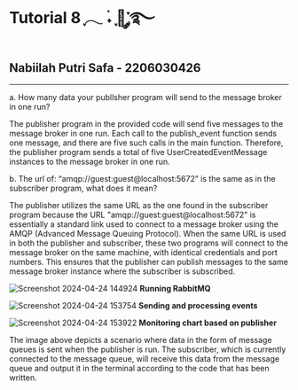 # Tutorial 8 ִֶָ𓂃 ࣪˖ ִֶָ🐇་༘࿐
## Nabiilah Putri Safa - 2206030426
-----------------------------------

a. How many data your publlsher program will send to the message broker in one
run?

The publisher program in the provided code will send five messages to the message broker in one run. Each call to the publish_event function sends one message, and there are five such calls in the main function. Therefore, the publisher program sends a total of five UserCreatedEventMessage instances to the message broker in one run.

b. The url of: “amqp://guest:guest@localhost:5672” is the same as in the subscriber program, what does it mean?

The publisher utilizes the same URL as the one found in the subscriber program because the URL "amqp://guest:guest@localhost:5672" is essentially a standard link used to connect to a message broker using the AMQP (Advanced Message Queuing Protocol). When the same URL is used in both the publisher and subscriber, these two programs will connect to the message broker on the same machine, with identical credentials and port numbers. This ensures that the publisher can publish messages to the same message broker instance where the subscriber is subscribed.

![Screenshot 2024-04-24 144924](https://github.com/nabiilahputri13/html-portfolio/assets/124870275/15d05df0-c857-4e35-9bbe-2299fe788da8)
**Running RabbitMQ**

![Screenshot 2024-04-24 153754](https://github.com/nabiilahputri13/html-portfolio/assets/124870275/c04f260a-6bec-4378-91da-486963efafea)
**Sending and processing events**

![Screenshot 2024-04-24 153922](https://github.com/nabiilahputri13/html-portfolio/assets/124870275/63b90f68-06e7-43ff-81a5-991e57448dbe)
**Monitoring chart based on publisher**

The image above depicts a scenario where data in the form of message queues is sent when the publisher is run. The subscriber, which is currently connected to the message queue, will receive this data from the message queue and output it in the terminal according to the code that has been written.


